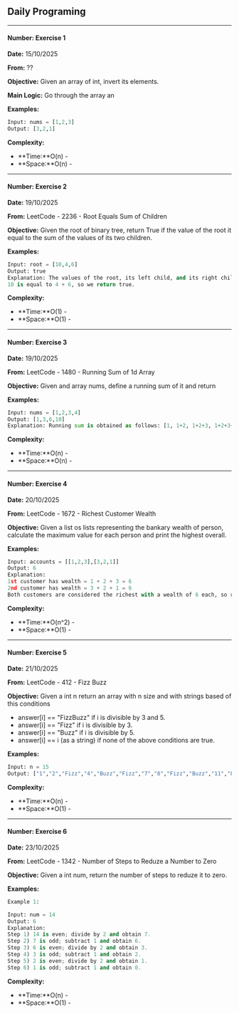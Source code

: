 ## Daily Programing

---

#### Number: Exercise 1

**Date:** 15/10/2025

**From:** ??

**Objective:** Given an array of int, invert its elements.

**Main Logic:** Go through the array an

**Examples:**

```python
Input: nums = [1,2,3]
Output: [3,2,1]
```

**Complexity:**
- **Time:**O(n) - 
- **Space:**O(n) - 

---
#### Number: Exercise 2

**Date:** 19/10/2025

**From:** LeetCode - 2236 - Root Equals Sum of Children

**Objective:** Given the root of binary tree, return True if the value of the root it equal to the sum of the values of its two children.

**Examples:**

```python
Input: root = [10,4,6]
Output: true
Explanation: The values of the root, its left child, and its right child are 10, 4, and 6, respectively.
10 is equal to 4 + 6, so we return true.
```

**Complexity:**
- **Time:**O(1) - 
- **Space:**O(1) - 

---
#### Number: Exercise 3

**Date:** 19/10/2025

**From:** LeetCode - 1480 - Running Sum of 1d Array

**Objective:** Given and array nums, define a running sum of it and return

**Examples:**

```python
Input: nums = [1,2,3,4]
Output: [1,3,6,10]
Explanation: Running sum is obtained as follows: [1, 1+2, 1+2+3, 1+2+3+4].
```

**Complexity:**
- **Time:**O(n) - 
- **Space:**O(n) - 

---
#### Number: Exercise 4

**Date:** 20/10/2025

**From:** LeetCode - 1672 - Richest Customer Wealth

**Objective:** Given a list os lists representing the bankary wealth of person, calculate the maximum value for each person and print the highest overall.

**Examples:**

```python
Input: accounts = [[1,2,3],[3,2,1]]
Output: 6
Explanation:
1st customer has wealth = 1 + 2 + 3 = 6
2nd customer has wealth = 3 + 2 + 1 = 6
Both customers are considered the richest with a wealth of 6 each, so return 6.
```

**Complexity:**
- **Time:**O(n^2) - 
- **Space:**O(1) - 

---
#### Number: Exercise 5

**Date:** 21/10/2025

**From:** LeetCode - 412 - Fizz Buzz

**Objective:** Given a int n return an array with n size and with strings based of this conditions 

- answer[i] == "FizzBuzz" if i is divisible by 3 and 5.
- answer[i] == "Fizz" if i is divisible by 3.
- answer[i] == "Buzz" if i is divisible by 5.
- answer[i] == i (as a string) if none of the above conditions are true.


**Examples:**

```python
Input: n = 15
Output: ["1","2","Fizz","4","Buzz","Fizz","7","8","Fizz","Buzz","11","Fizz","13","14","FizzBuzz"]
```

**Complexity:**
- **Time:**O(n) - 
- **Space:**O(1) - 

---

#### Number: Exercise 6

**Date:** 23/10/2025

**From:** LeetCode - 1342 - Number of Steps to Reduze a Number to Zero

**Objective:** Given a int num, return the number of steps to reduze it to zero.

**Examples:**

```python
Example 1:

Input: num = 14
Output: 6
Explanation: 
Step 1) 14 is even; divide by 2 and obtain 7. 
Step 2) 7 is odd; subtract 1 and obtain 6.
Step 3) 6 is even; divide by 2 and obtain 3. 
Step 4) 3 is odd; subtract 1 and obtain 2. 
Step 5) 2 is even; divide by 2 and obtain 1. 
Step 6) 1 is odd; subtract 1 and obtain 0.
```

**Complexity:**
- **Time:**O(n) - 
- **Space:**O(1) - 
